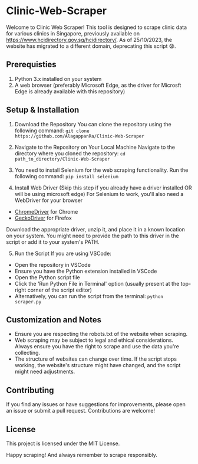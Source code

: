 # Clinic-Web-Scraper

Welcome to Clinic Web Scraper! This tool is designed to scrape clinic data for various clinics in Singapore, 
previously available on https://www.hcidirectory.gov.sg/hcidirectory/. As of 25/10/2023, the website has migrated 
to a different domain, deprecating this script 😧. 

## Prerequisties
1. Python 3.x installed on your system
2. A web browser (preferably Microsoft Edge, as the driver for Microsft Edge is already available with this repository)

## Setup & Installation
1. Download the Repository
You can clone the repository using the following command:
`git clone https://github.com/AlagappanRa/Clinic-Web-Scraper`

2. Navigate to the Repository on Your Local Machine
Navigate to the directory where you cloned the repository:
`cd path_to_directory/Clinic-Web-Scraper`

3. You need to install Selenium for the web scraping functionality. Run the following command:
`pip install selenium`

4. Install Web Driver (Skip this step if you already have a driver installed OR will be using microsoft edge)
For Selenium to work, you'll also need a WebDriver for your browser
- [ChromeDriver](https://sites.google.com/chromium.org/driver/?pli=1) for Chrome
- [GeckoDriver](https://github.com/mozilla/geckodriver/releases) for Firefox

Download the appropriate driver, unzip it, and place it in a known location on your system. 
You might need to provide the path to this driver in the script or add it to your system's PATH.

5. Run the Script
If you are using VSCode:

- Open the repository in VSCode
- Ensure you have the Python extension installed in VSCode
- Open the Python script file
- Click the 'Run Python File in Terminal' option (usually present at the top-right corner of the script editor)
- Alternatively, you can run the script from the terminal:
  `python scraper.py`


## Customization and Notes
- Ensure you are respecting the robots.txt of the website when scraping.
- Web scraping may be subject to legal and ethical considerations. Always ensure you have the right to scrape and use the data you're collecting.
- The structure of websites can change over time. If the script stops working, the website's structure might have changed, and the script might need adjustments.

## Contributing
If you find any issues or have suggestions for improvements, please open an issue or submit a pull request. Contributions are welcome!

## License
This project is licensed under the MIT License.

Happy scraping! And always remember to scrape responsibly.
